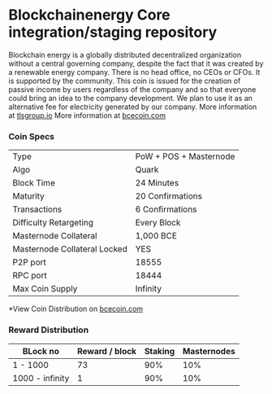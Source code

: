 Blockchainenergy Core integration/staging repository
=====================================

Blockchain energy is a globally distributed decentralized organization without a central governing company, 
despite the fact that it was created by a renewable energy company. 
There is no head office, no CEOs or CFOs. It is supported by the community.
This coin is issued for the creation of passive income by users regardless of the company and so that everyone 
could bring an idea to the company development. We plan to use it as an alternative fee for electricity generated 
by our company.
More information at [tlsgroup.io](https://www.tlsgroup.io)
More information at [bcecoin.com](https://www.bcecoin.com)
### Coin Specs

<table>
<tr><td>Type</td><td>PoW + POS + Masternode</td></tr>
<tr><td>Algo</td><td>Quark</td></tr>
<tr><td>Block Time</td><td>24 Minutes</td></tr>
<tr><td>Maturity</td><td>20 Confirmations</td></tr>
<tr><td>Transactions</td><td>6 Confirmations</td></tr>
<tr><td>Difficulty Retargeting</td><td>Every Block</td></tr>
<tr><td>Masternode Collateral</td><td>1,000 BCE</td></tr>
<tr><td>Masternode Collateral Locked</td><td>YES</td></tr>
<tr><td>P2P port</td><td>18555</td></tr>
<tr><td>RPC port</td><td>18444</td></tr>
<tr><td>Max Coin Supply</td><td>Infinity</td></tr>
</table>

*View Coin Distribution on [bcecoin.com](https://www.bcecoin.com)

### Reward Distribution


<table>
<thead>
<tr>
<th scope="col">BLock no</th>
<th scope="col">Reward / block</th>
<th scope="col">Staking</th>
<th scope="col">Masternodes</th> 
</tr>
</thead>
<tbody>
<tr><td>1 - 1000</td><td>73</td><td>90%</td><td>10%</td></tr>
<tr><td>1000 - infinity</td><td>1</td><td>90%</td><td>10%</td></tr>
</tbody>
</table>
